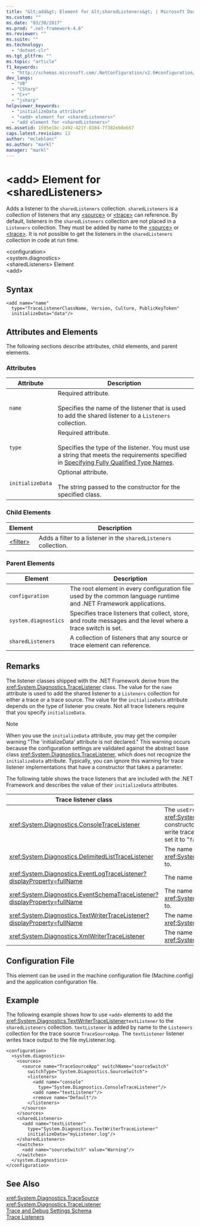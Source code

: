 ```yaml
---
title: "&lt;add&gt; Element for &lt;sharedListeners&gt; | Microsoft Docs"
ms.custom: ""
ms.date: "03/30/2017"
ms.prod: ".net-framework-4.6"
ms.reviewer: ""
ms.suite: ""
ms.technology: 
  - "dotnet-clr"
ms.tgt_pltfrm: ""
ms.topic: "article"
f1_keywords: 
  - "http://schemas.microsoft.com/.NetConfiguration/v2.0#configuration/system.diagnostics/sharedListeners/add"
dev_langs: 
  - "VB"
  - "CSharp"
  - "C++"
  - "jsharp"
helpviewer_keywords: 
  - "initializeData attribute"
  - "<add> element for <sharedListeners>"
  - "add element for <sharedListeners>"
ms.assetid: 1595e1bc-2492-421f-8384-7f382eb8eb57
caps.latest.revision: 13
author: "mcleblanc"
ms.author: "markl"
manager: "markl"
---
```

# &lt;add&gt; Element for &lt;sharedListeners&gt;
Adds a listener to the `sharedListeners` collection. `sharedListeners` is a collection of listeners that any [\<source>](../../../../../docs/framework/configuring-apps/file-schema/trace-debug/source-element.md) or [\<trace>](../../../../../docs/framework/configuring-apps/file-schema/trace-debug/trace-element.md) can reference.  By default, listeners in the `sharedListeners` collection are not placed in a `Listeners` collection. They must be added by name to the [\<source>](../../../../../docs/framework/configuring-apps/file-schema/trace-debug/source-element.md) or [\<trace>](../../../../../docs/framework/configuring-apps/file-schema/trace-debug/trace-element.md). It is not possible to get the listeners in the `sharedListeners` collection in code at run time.  
  
 \<configuration>  
\<system.diagnostics>  
\<sharedListeners> Element  
\<add>  
  
## Syntax  
  
```  
<add name="name"   
  type="TraceListenerClassName, Version, Culture, PublicKeyToken"  
  initializeData="data"/>  
```  
  
## Attributes and Elements  
 The following sections describe attributes, child elements, and parent elements.  
  
### Attributes  
  
|Attribute|Description|  
|---------------|-----------------|  
|`name`|Required attribute.<br /><br /> Specifies the name of the listener that is used to add the shared listener to a `Listeners` collection.|  
|`type`|Required attribute.<br /><br /> Specifies the type of the listener. You must use a string that meets the requirements specified in [Specifying Fully Qualified Type Names](../../../../../docs/framework/reflection-and-codedom/specifying-fully-qualified-type-names.md).|  
|`initializeData`|Optional attribute.<br /><br /> The string passed to the constructor for the specified class.|  
  
### Child Elements  
  
|Element|Description|  
|-------------|-----------------|  
|[\<filter>](../../../../../docs/framework/configuring-apps/file-schema/trace-debug/filter-element-for-add-for-sharedlisteners.md)|Adds a filter to a listener in the `sharedListeners` collection.|  
  
### Parent Elements  
  
|Element|Description|  
|-------------|-----------------|  
|`configuration`|The root element in every configuration file used by the common language runtime and .NET Framework applications.|  
|`system.diagnostics`|Specifies trace listeners that collect, store, and route messages and the level where a trace switch is set.|  
|`sharedListeners`|A collection of listeners that any source or trace element can reference.|  
  
## Remarks  
 The listener classes shipped with the .NET Framework derive from the <xref:System.Diagnostics.TraceListener> class. The value for the `name` attribute is used to add the shared listener to a `Listeners` collection for either a trace or a trace source. The value for the `initializeData` attribute depends on the type of listener you create. Not all trace listeners require that you specify `initializeData`.  
  
> [!NOTE]
>  When you use the `initializeData` attribute, you may get the compiler warning "The 'initializeData' attribute is not declared." This warning occurs because the configuration settings are validated against the abstract base class <xref:System.Diagnostics.TraceListener>, which does not recognize the `initializeData` attribute. Typically, you can ignore this warning for trace listener implementations that have a constructor that takes a parameter.  
  
 The following table shows the trace listeners that are included with the .NET Framework and describes the value of their `initializeData` attributes.  
  
|Trace listener class|initializeData attribute value|  
|--------------------------|------------------------------------|  
|<xref:System.Diagnostics.ConsoleTraceListener>|The `useErrorStream` value for the <xref:System.Diagnostics.ConsoleTraceListener.%23ctor%2A> constructor.  Set the `initializeData` attribute to "`true`" to write trace and debug output to the standard error stream; set it to "`false`" to write to the standard output stream.|  
|<xref:System.Diagnostics.DelimitedListTraceListener>|The name of the file the <xref:System.Diagnostics.DelimitedListTraceListener> writes to.|  
|<xref:System.Diagnostics.EventLogTraceListener?displayProperty=fullName>|The name of an existing event log source.|  
|<xref:System.Diagnostics.EventSchemaTraceListener?displayProperty=fullName>|The name of the file that the <xref:System.Diagnostics.EventSchemaTraceListener> writes to.|  
|<xref:System.Diagnostics.TextWriterTraceListener?displayProperty=fullName>|The name of the file that the <xref:System.Diagnostics.TextWriterTraceListener> writes to.|  
|<xref:System.Diagnostics.XmlWriterTraceListener>|The name of the file that the <xref:System.Diagnostics.XmlWriterTraceListener> writes to.|  
  
## Configuration File  
 This element can be used in the machine configuration file (Machine.config) and the application configuration file.  
  
## Example  
 The following example shows how to use `<add>` elements to add the <xref:System.Diagnostics.TextWriterTraceListener>`textListener` to the `sharedListeners` collection.   `textListener` is added by name to the `Listeners` collection for the trace source `TraceSourceApp`. The `textListener` listener writes trace output to the file myListener.log.  
  
```  
<configuration>  
  <system.diagnostics>  
    <sources>  
      <source name="TraceSourceApp" switchName="sourceSwitch"   
        switchType="System.Diagnostics.SourceSwitch">  
        <listeners>  
          <add name="console"   
            type="System.Diagnostics.ConsoleTraceListener"/>  
          <add name="textListener"/>  
          <remove name="Default"/>  
        </listeners>  
      </source>  
    </sources>  
    <sharedListeners>  
      <add name="textListener"   
        type="System.Diagnostics.TextWriterTraceListener"   
        initializeData="myListener.log"/>  
    </sharedListeners>  
    <switches>  
      <add name="sourceSwitch" value="Warning"/>  
    </switches>  
  </system.diagnostics>  
</configuration>   
```  
  
## See Also  
 <xref:System.Diagnostics.TraceSource>   
 <xref:System.Diagnostics.TraceListener>   
 [Trace and Debug Settings Schema](../../../../../docs/framework/configuring-apps/file-schema/trace-debug/trace-and-debug-settings-schema.md)   
 [Trace Listeners](../../../../../docs/framework/debugging-tracing-profiling/trace-listeners.md)